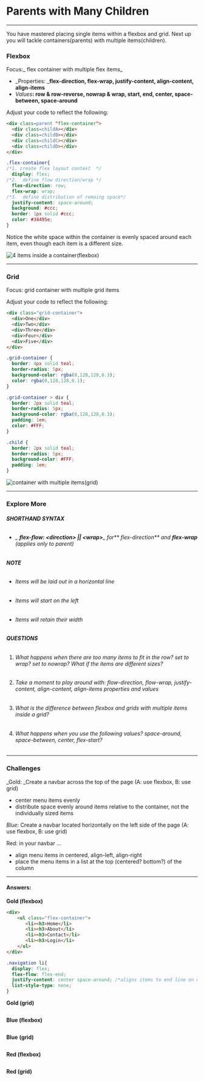 # Parents with Many Children

---

You have mastered placing single items within a flexbox and grid. Next up you will tackle containers\(parents\) with multiple items\(children\).

### Flexbox

Focus:_ flex container with multiple flex items_

* _Properties: _**flex-direction, flex-wrap, justify-content, align-content, align-items**
* _Values_**: row & row-reverse, nowrap & wrap, start, end, center, space-between, space-around**

Adjust your code to reflect the following:

```html
<div class=parent "flex-container">
  <div class=childA></div>
  <div class=childB></div>
  <div class=childC></div>
  <div class=childD></div>
</div>
```

```css
.flex-container{
/*1. create flex layout context  */
  display: flex;
/*2.  define flow direction/wrap */
  flex-direction: row;
  flex-wrap: wrap;
/*3.  define distribution of remaing space*/
  justify-content: space-around;
  background: #ccc;
  border: 1px solid #ccc;
  color: #34495e;
}
```

Notice the white space within the container is evenly spaced around each item, even though each item is a different size.

![4 items inside a container\(flexbox\)](./assests/FB_4.PNG)

---

### Grid

Focus: grid container with multiple grid items

Adjust your code to reflect the following:

```html
<div class="grid-container">
  <div>One</div>
  <div>Two</div>
  <div>Three</div>
  <div>Four</div>
  <div>Five</div>
</div>
```

```css
.grid-container {
  border: 4px solid teal;
  border-radius: 5px;
  background-color: rgba(0,128,128,0.3);
  color: rgba(0,128,128,0.1);
}

.grid-container > div {
  border: 2px solid teal;
  border-radius: 5px;
  background-color: rgba(0,128,128,0.3);
  padding: 1em;
  color: #FFF;
}

.child {
  border: 2px solid teal;
  border-radius: 5px;
  background-color: #FFF;
  padding: 1em;
}
```

![container with multiple items\(grid\)](.assets/grid_container.png)

---

### Explore More

###### **SHORTHAND SYNTAX**

* ###### _ **flex-flow: &lt;direction&gt; \|\| &lt;wrap&gt;**_ for** flex-direction** and **flex-wrap** \(applies only to parent\)

###### 

###### **NOTE**

* ###### Items will be laid out in a horizontal line
* ###### Items will start on the left
* ###### Items will retain their width

###### 

###### **QUESTIONS**

1. ###### What happens when there are too many items to fit in the row? set to wrap? set to nowrap? What if the items are different sizes?
2. ###### Take a moment to play around with: flow-direction, flow-wrap, justify-content, align-content, align-items properties and values
3. ###### What is the difference between flexbox and grids with multiple items inside a grid?
4. ###### What happens when you  use the following values? space-around, space-between, center, flex-start?

---

### Challenges

\_Gold:  \_Create a navbar across the top of the page \(A: use flexbox, B: use grid\)

* center menu items evenly
* distribute space evenly around items relative to the container, not the individually sized items

_Blue_: Create a navbar located horizontally on the left side of the page \(A: use flexbox, B: use grid\)

Red: in your navbar ...

* align  menu items in centered, align-left, align-right
* place the menu items in a list at the top \(centered? bottom?\) of the column 

---

#### Answers:

**Gold \(flexbox\)** 

```html
<div>
    <ul class="flex-container">
       <li><h3>Home</li>
       <li><h3>About</li>
       <li><h3>Contact</li>
       <li><h3>Login</li>
    </ul>
</div>
```

```css
.navigation li{
  display: flex;
  flex-flow: flex-end;
  justify-content: center space-around; /*aligns items to end line on main-axis*/
  list-style-type: none;
}
```

**Gold \(grid\)** 

```

```

**Blue \(flexbox\)** 

```

```

**Blue** **\(grid\)** 

```

```

**Red \(flexbox\)** 

```

```

**Red \(grid\)** 

```

```



